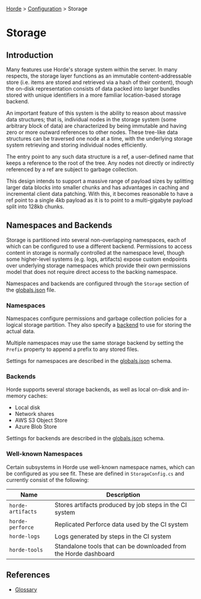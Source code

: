 [Horde](../../README.md) > [Configuration](../Config.md) > Storage

# Storage

## Introduction

Many features use Horde's storage system within the server. In many respects, the storage layer functions as an
immutable content-addressable store (i.e. items are stored and retrieved via a hash of their content), though the on-disk
representation consists of data packed into larger bundles stored with unique identifiers in a more familiar
location-based storage backend.

An important feature of this system is the ability to reason about massive data structures; that is, individual nodes
in the storage system (some arbitrary block of data) are characterized by being immutable and having zero or more
outward references to other nodes. These tree-like data structures can be traversed one node at a time, with the
underlying storage system retrieving and storing individual nodes efficiently.

The entry point to any such data structure is a ref, a user-defined name that keeps a reference to the root of the
tree. Any nodes not directly or indirectly referenced by a ref are subject to garbage collection.

This design intends to support a massive range of payload sizes by splitting larger data blocks into smaller chunks 
and has advantages in caching and incremental client data patching. With this, it becomes reasonable to have a ref 
point to a single 4kb payload as it is to point to a multi-gigabyte payload split into 128kb chunks.

## Namespaces and Backends

Storage is partitioned into several non-overlapping namespaces, each of which can be configured to use a different
backend. Permissions to access content in storage is normally controlled at the namespace level, though some
higher-level systems (e.g. logs, artifacts) expose custom endpoints over underlying storage namespaces which provide
their own permissions model that does not require direct access to the backing namespace.

Namespaces and backends are configured through the `Storage` section of the [globals.json](Schema/Globals.md)
file.

### Namespaces

Namespaces configure permissions and garbage collection policies for a logical storage partition. They also specify a
[backend](#backends) to use for storing the actual data.

Multiple namespaces may use the same storage backend by setting the `Prefix` property to append a prefix to any stored
files.

Settings for namespaces are described in the [globals.json](Schema/Globals.md#namespaceconfig) schema.

### Backends

Horde supports several storage backends, as well as local on-disk and in-memory caches:

* Local disk
* Network shares
* AWS S3 Object Store
* Azure Blob Store

Settings for backends are described in the [globals.json](../Config/Schema/Globals.md#backendconfig) schema.

### Well-known Namespaces

Certain subsystems in Horde use well-known namespace names, which can be configured as you see fit. These are defined in
`StorageConfig.cs` and currently consist of the following:

| Name | Description |
| ---- | ----------- |
| `horde-artifacts` | Stores artifacts produced by job steps in the CI system |
| `horde-perforce` | Replicated Perforce data used by the CI system |
| `horde-logs` | Logs generated by steps in the CI system |
| `horde-tools` | Standalone tools that can be downloaded from the Horde dashboard |

## References

* [Glossary](../Glossary.md)
